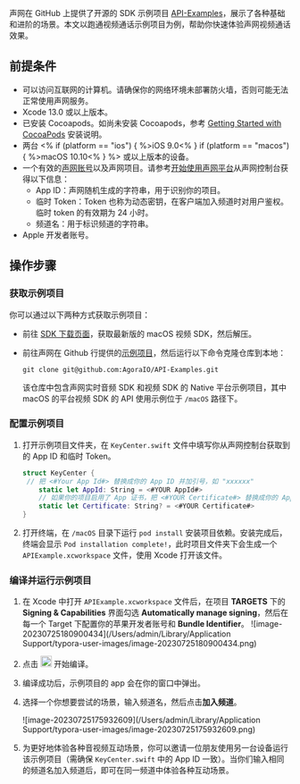 声网在 GitHub 上提供了开源的 SDK 示例项目 [API-Examples](https://github.com/AgoraIO/API-Examples/tree/main/macOS/APIExample)，展示了各种基础和进阶的场景。本文以跑通视频通话示例项目为例，帮助你快速体验声网视频通话效果。


## 前提条件

<!--  以下是 fragment 的内容，仅供 review，发布时删除
$$bbe55090-5cb0-11ec-af4b-2b38abdb1c68
{
"platform": "macos"
}
$$  -->


 - 可以访问互联网的计算机。请确保你的网络环境未部署防火墙，否则可能无法正常使用声网服务。
 - Xcode 13.0 或以上版本。
 - 已安装 Cocoapods。如尚未安装 Cocoapods，参考 [Getting Started with CocoaPods](https://guides.cocoapods.org/using/getting-started.html#getting-started) 安装说明。
 - 两台 <% if (platform == "ios") { %>iOS 9.0<% } if (platform == "macos") { %>macOS 10.10<% } %> 或以上版本的设备。
 - 一个有效的[声网账号](https://docs.agora.io/cn/Agora%20Platform/sign_in_and_sign_up)以及声网项目。请参考[开始使用声网平台](https://docs.agora.io/cn/Agora%20Platform/get_appid_token?platform=All%20Platforms)从声网控制台获得以下信息：
   - App ID：声网随机生成的字符串，用于识别你的项目。
   - 临时 Token：Token 也称为动态密钥，在客户端加入频道时对用户鉴权。临时 token 的有效期为 24 小时。
   - 频道名：用于标识频道的字符串。
 - Apple 开发者账号。

## 操作步骤

### 获取示例项目

你可以通过以下两种方式获取示例项目：

- 前往 [SDK 下载页面](./downloads?platform=macOS)，获取最新版的 macOS 视频 SDK，然后解压。

- 前往声网在 Github 行提供的[示例项目](https://github.com/AgoraIO/API-Examples/tree/main)，然后运行以下命令克隆仓库到本地：

  ```shell
  git clone git@github.com:AgoraIO/API-Examples.git
  ```

  该仓库中包含声网实时音频 SDK 和视频 SDK 的 Native 平台示例项目，其中 macOS 的平台视频 SDK 的 API 使用示例位于 `/macOS` 路径下。

### 配置示例项目

1. 打开示例项目文件夹，在 `KeyCenter.swift` 文件中填写你从声网控制台获取到的 App ID 和临时 Token。

   ```swift
   struct KeyCenter {
   	// 把 <#Your App Id#> 替换成你的 App ID 并加引号，如 "xxxxxx"
       static let AppId: String = <#YOUR AppId#>
       // 如果你的项目启用了 App 证书，把 <#YOUR Certificate#> 替换成你的 App 证书并加引号，如 "xxxxxx"；如未启用该字段为空
       static let Certificate: String? = <#YOUR Certificate#>
   }
   ```


2. 打开终端，在 `/macOS` 目录下运行 `pod install` 安装项目依赖。安装完成后，终端会显示 `Pod installation complete!`，此时项目文件夹下会生成一个 `APIExample.xcworkspace` 文件，使用 Xcode 打开该文件。


### 编译并运行示例项目

1. 在 Xcode 中打开 `APIExample.xcworkspace` 文件后，在项目 **TARGETS** 下的 **Signing & Capabilities** 界面勾选 **Automatically manage signing**，然后在每一个 Target 下配置你的苹果开发者账号和 **Bundle Identifier**。
   ![image-20230725180900434](/Users/admin/Library/Application Support/typora-user-images/image-20230725180900434.png)

4. 点击 <img src="https://web-cdn.agora.io/docs-files/1690171362896" height="20"/> 开始编译。

5. 编译成功后，示例项目的 app 会在你的窗口中弹出。

7. 选择一个你想要尝试的场景，输入频道名，然后点击**加入频道**。

   ![image-20230725175932609](/Users/admin/Library/Application Support/typora-user-images/image-20230725175932609.png)

5. 为更好地体验各种音视频互动场景，你可以邀请一位朋友使用另一台设备运行该示例项目（需确保 `KeyCenter.swift` 中的 App ID 一致）。当你们输入相同的频道名加入频道后，即可在同一频道中体验各种互动场景。